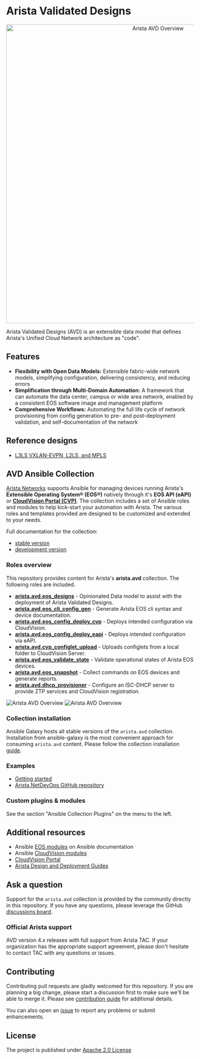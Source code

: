 <!--
  ~ Copyright (c) 2023 Arista Networks, Inc.
  ~ Use of this source code is governed by the Apache License 2.0
  ~ that can be found in the LICENSE file.
  -->

# Arista Validated Designs

<center><img src="media/avd-logo.png" alt="Arista AVD Overview" width="800"/></center>

Arista Validated Designs (AVD) is an extensible data model that defines Arista's Unified Cloud Network architecture as "code".

## Features

- **Flexibility with Open Data Models:** Extensible fabric-wide network models, simplifying configuration, delivering consistency, and reducing errors
- **Simplification through Multi-Domain Automation:** A framework that can automate the data center, campus or wide area network, enabled by a consistent EOS software image and management platform
- **Comprehensive Workflows:** Automating the full life cycle of network provisioning from config generation to pre- and post-deployment validation, and self-documentation of the network

## Reference designs

- [L3LS VXLAN-EVPN, L2LS, and MPLS](https://avd.arista.com/stable/roles/eos_designs/index.html)

## AVD Ansible Collection

[Arista Networks](https://www.arista.com/) supports Ansible for managing devices running Arista's **Extensible Operating System® (EOS®)** natively through it's **EOS API (eAPI)** or [**CloudVision Portal (CVP)**](https://www.arista.com/en/products/eos/eos-cloudvision). The collection includes a set of Ansible roles and modules to help kick-start your automation with Arista. The various roles and templates provided are designed to be customized and extended to your needs.

Full documentation for the collection:

- [stable version](https://avd.arista.com/stable/)
- [development version](https://www.avd.sh/en/devel/)

### Roles overview

This repository provides content for Arista's **arista.avd** collection. The following roles are included.

- [**arista.avd.eos_designs**](roles/eos_designs/README.md) - Opinionated Data model to assist with the deployment of Arista Validated Designs.
- [**arista.avd.eos_cli_config_gen**](roles/eos_cli_config_gen/README.md) - Generate Arista EOS cli syntax and device documentation.
- [**arista.avd.eos_config_deploy_cvp**](roles/eos_config_deploy_cvp/README.md) - Deploys intended configuration via CloudVision.
- [**arista.avd.eos_config_deploy_eapi**](roles/eos_config_deploy_eapi/README.md) - Deploys intended configuration via eAPI.
- [**arista.avd.cvp_configlet_upload**](roles/cvp_configlet_upload/README.md) - Uploads configlets from a local folder to CloudVision Server.
- [**arista.avd.eos_validate_state**](roles/eos_validate_state/README.md) - Validate operational states of Arista EOS devices.
- [**arista.avd.eos_snapshot**](roles/eos_snapshot/README.md) - Collect commands on EOS devices and generate reports.
- [**arista.avd.dhcp_provisioner**](roles/dhcp_provisioner/README.md) - Configure an ISC-DHCP server to provide ZTP services and CloudVision registration.

![Arista AVD Overview](docs/_media/avd_roles_dark.svg#only-dark)
![Arista AVD Overview](docs/_media/avd_roles_light.svg#only-light)

### Collection installation

Ansible Galaxy hosts all stable versions of the `arista.avd` collection. Installation from ansible-galaxy is the most convenient approach for consuming `arista.avd` content. Please follow the collection installation [guide](https://avd.arista.com/stable/docs/installation/collection-installation.html).

### Examples

- [Getting started](https://avd.arista.com/stable/docs/getting-started/intro-to-ansible-and-avd.html)
- [Arista NetDevOps GitHub repository](https://github.com/aristanetworks/netdevops-examples)

### Custom plugins & modules

See the section "Ansible Collection Plugins" on the menu to the left.

## Additional resources

- Ansible [EOS modules](https://docs.ansible.com/ansible/latest/collections/arista/eos/index.html) on Ansible documentation
- Ansible [CloudVision modules](https://cvp.avd.sh/en/stable/)
- [CloudVision Portal](https://www.arista.com/en/products/eos/eos-cloudvision)
- [Arista Design and Deployment Guides](https://www.arista.com/en/solutions/design-guides)

## Ask a question

Support for the `arista.avd` collection is provided by the community directly in this repository. If you have any questions, please leverage the GitHub [discussions board](https://github.com/aristanetworks/ansible-avd/discussions).

### Official Arista support

AVD version 4.x releases with full support from Arista TAC. If your organization has the appropriate support agreement, please don't hesitate to contact TAC with any questions or issues.

## Contributing

Contributing pull requests are gladly welcomed for this repository. If you are planning a big change, please start a discussion first to make sure we'll be able to merge it. Please see [contribution guide](https://avd.arista.com/stable/docs/contribution/overview.html) for additional details.

You can also open an [issue](https://github.com/aristanetworks/ansible-avd/issues) to report any problems or submit enhancements.

## License

The project is published under [Apache 2.0 License](https://github.com/aristanetworks/ansible-avd/blob/devel/ansible_collections/arista/avd/LICENSE)
